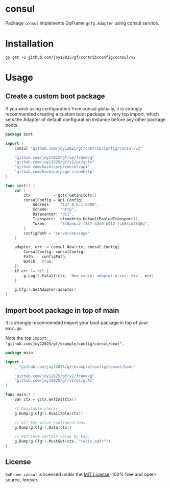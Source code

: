 # consul

Package `consul` implements GoFrame `gcfg.Adapter` using consul service.

# Installation

```
go get -u github.com/joy12825/gf/contrib/config/consul/v2
```

# Usage

## Create a custom boot package

If you wish using configuration from consul globally,
it is strongly recommended creating a custom boot package in very top import,
which sets the Adapter of default configuration instance before any other package boots.

```go
package boot

import (
	consul "github.com/joy12825/gf/contrib/config/consul/v2"

	"github.com/joy12825/gf/v2/frame/g"
	"github.com/joy12825/gf/v2/os/gctx"
	"github.com/hashicorp/consul/api"
	"github.com/hashicorp/go-cleanhttp"
)

func init() {
	var (
		ctx          = gctx.GetInitCtx()
		consulConfig = api.Config{
			Address:    "127.0.0.1:8500",
			Scheme:     "http",
			Datacenter: "dc1",
			Transport:  cleanhttp.DefaultPooledTransport(),
			Token:      "3f8aeba2-f1f7-42d0-b912-fcb041d4546d",
		}
		configPath = "server/message"
	)

	adapter, err := consul.New(ctx, consul.Config{
		ConsulConfig: consulConfig,
		Path:   configPath,
		Watch:  true,
	})
	if err != nil {
		g.Log().Fatalf(ctx, `New consul adapter error: %+v`, err)
	}

	g.Cfg().SetAdapter(adapter)
}
```

## Import boot package in top of main

It is strongly recommended import your boot package in top of your `main.go`.

Note the top `import`: `_ "github.com/joy12825/gf/example/config/consul/boot"` .

```go
package main

import (
	_ "github.com/joy12825/gf/example/config/consul/boot"

	"github.com/joy12825/gf/v2/frame/g"
	"github.com/joy12825/gf/v2/os/gctx"
)

func main() {
	var ctx = gctx.GetInitCtx()

	// Available checks.
	g.Dump(g.Cfg().Available(ctx))

	// All key-value configurations.
	g.Dump(g.Cfg().Data(ctx))

	// Retrieve certain value by key.
	g.Dump(g.Cfg().MustGet(ctx, "redis.addr"))
}
```

## License

`GoFrame consul` is licensed under the [MIT License](../../../LICENSE), 100% free and open-source, forever.